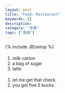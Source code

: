 ```yaml
---
layout: post
title: "Food: Restaurant"
keywords: []
description: 
category: "言葉"
tags: ["英語"]
---
```

{% include JB/setup %}


####
1. milk carton
2. a bag of sugar
3. latte

####
1. let me get that check.
2. you got five 5 bucks.
